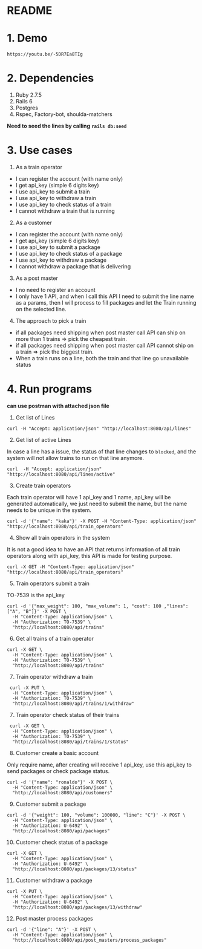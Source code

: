 # README

# 1. Demo

```
https://youtu.be/-5DR7Ea8TIg
```

# 2. Dependencies

1. Ruby 2.7.5
2. Rails 6
3. Postgres
4. Rspec, Factory-bot, shoulda-matchers

**Need to seed the lines by calling `rails db:seed`**

# 3. Use cases

1. As a train operator

- I can register the account (with name only)
- I get api_key (simple 6 digits key)
- I use api_key to submit a train
- I use api_key to withdraw a train
- I use api_key to check status of a train
- I cannot withdraw a train that is running

2. As a customer

- I can register the account (with name only)
- I get api_key (simple 6 digits key)
- I use api_key to submit a package
- I use api_key to check status of a package
- I use api_key to withdraw a package
- I cannot withdraw a package that is delivering

3. As a post master

- I no need to register an account
- I only have 1 API, and when I call this API I need to submit the line name as a params, then I will process to fill packages and let the Train running on the selected line.

4. The approach to pick a train

- if all packages need shipping when post master call API can ship on more than 1 trains => pick the cheapest train.
- if all packages need shipping when post master call API cannot ship on a train => pick the biggest train.
- When a train runs on a line, both the train and that line go unavailable status

# 4. Run programs

**can use postman with attached json file**

1. Get list of Lines

```
curl -H "Accept: application/json" "http://localhost:8080/api/lines"
```

2. Get list of active Lines

In case a line has a issue, the status of that line changes to `blocked`, and the system will not allow trains to run on that line anymore.

```
curl  -H "Accept: application/json" "http://localhost:8080/api/lines/active"
```

3. Create train operators

Each train operator will have 1 api_key and 1 name, api_key will be generated automatically, we just need to submit the name, but the name needs to be unique in the system.

```
curl -d '{"name": "kaka"}' -X POST -H "Content-Type: application/json" "http://localhost:8080/api/train_operators"
```

4. Show all train operators in the system

It is not a good idea to have an API that returns information of all train operators along with api_key, this API is made for testing purpose.

```
curl -X GET -H "Content-Type: application/json" "http://localhost:8080/api/train_operators"
```

5. Train operators submit a train

TO-7539 is the api_key

```
curl -d '{"max_weight": 100, "max_volume": 1, "cost": 100 ,"lines": ["A", "B"]}' -X POST \
  -H "Content-Type: application/json" \
  -H "Authorization: TO-7539" \
  "http://localhost:8080/api/trains"
```

6. Get all trains of a train operator

```
curl -X GET \
  -H "Content-Type: application/json" \
  -H "Authorization: TO-7539" \
  "http://localhost:8080/api/trains"
```

7. Train operator withdraw a train

```
 curl -X PUT \
  -H "Content-Type: application/json" \
  -H "Authorization: TO-7539" \
  "http://localhost:8080/api/trains/1/withdraw"
```

7. Train operator check status of their trains

```
 curl -X GET \
  -H "Content-Type: application/json" \
  -H "Authorization: TO-7539" \
  "http://localhost:8080/api/trains/1/status"
```

8. Customer create a basic account

Only require name, after creating will receive 1 api_key, use this api_key to send packages or check package status.

```
curl -d '{"name": "ronaldo"}' -X POST \
  -H "Content-Type: application/json" \
  "http://localhost:8080/api/customers"
```

9. Customer submit a package

```
curl -d '{"weight": 100, "volume": 100000, "line": "C"}' -X POST \
  -H "Content-Type: application/json" \
  -H "Authorization: U-6492" \
  "http://localhost:8080/api/packages"
```

10. Customer check status of a package

```
curl -X GET \
  -H "Content-Type: application/json" \
  -H "Authorization: U-6492" \
  "http://localhost:8080/api/packages/13/status"
```

11. Customer withdraw a package

```
curl -X PUT \
  -H "Content-Type: application/json" \
  -H "Authorization: U-6492" \
  "http://localhost:8080/api/packages/13/withdraw"
```

12. Post master process packages

```
curl -d '{"line": "A"}' -X POST \
  -H "Content-Type: application/json" \
  "http://localhost:8080/api/post_masters/process_packages"
```
